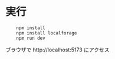 # 実行

```cd vite-project
    npm install
    npm install localforage
    npm run dev
```

ブラウザで http://localhost:5173 にアクセス
